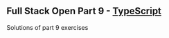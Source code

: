 ## Full Stack Open Part 9 - [TypeScript](https://fullstackopen.com/en/part9)

Solutions of part 9 exercises
